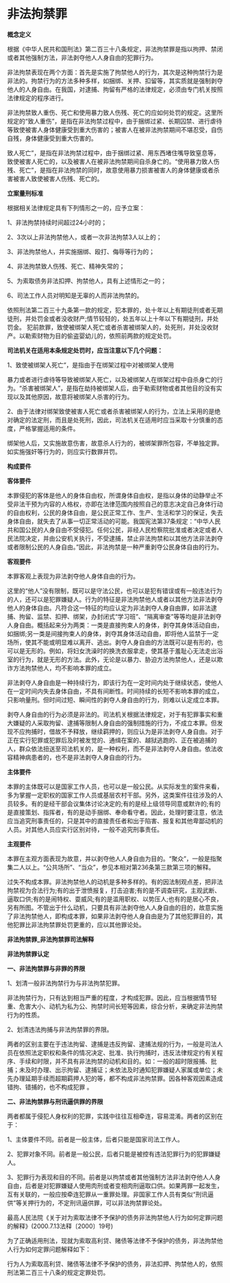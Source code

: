 # 非法拘禁罪

 
**概念定义**

根据《中华人民共和国刑法》第二百三十八条规定，非法拘禁罪是指以拘押、禁闭或者其他强制方法，非法剥夺他人人身自由的犯罪行为。

非法拘禁表现在两个方面：首先是实施了拘禁他人的行为，其次是这种拘禁行为是非法的。拘禁行为的方法多种多样，如捆绑、关押、扣留等，其实质就是强制剥夺他人的人身自由。在我国，对逮捕、拘留有严格的法律规定，必须由专门机关按照法律规定的程序进行。

非法拘禁致人重伤、死亡和使用暴力致人伤残、死亡的应如何处罚的规定。这里所规定的“致人重伤”，是指在非法拘禁过程中，由于捆绑过紧、长期囚禁、进行虐待等致使被害人身体健康受到重大伤害的；被害人在被非法拘禁期间不堪忍受，自伤自残，身体健康受到重大伤害的。

致人死亡”，是指在非法拘禁过程中，由于捆绑过紧、用东西堵住嘴导致窒息等，致使被害人死亡的，以及被害人在被非法拘禁期间自杀身亡的。“使用暴力致人伤残、死亡”，是指在非法拘禁的同时，故意使用暴力损害被害人的身体健康或者杀害被害人致使被害人伤残、死亡的。

**立案量刑标准**

根据相关法律规定具有下列情形之一的，应予立案：

1、非法拘禁持续时间超过24小时的；

2、3次以上非法拘禁他人，或者一次非法拘禁3人以上的；

3、非法拘禁他人，并实施捆绑、殴打、侮辱等行为的；

4、非法拘禁致人伤残、死亡、精神失常的；

5、为索取债务非法扣押、拘禁他人，具有上述情形之一的；

6、司法工作人员对明知是无辜的人而非法拘禁的。

依照刑法第二百三十九条第一款的规定，犯本罪的，处十年以上有期徒刑或者无期徒刑，并处罚金或者没收财产;情节较轻的，处五年以上十年以下有期徒刑，并处罚金。 犯前款罪，致使被绑架人死亡或者杀害被绑架人的，处死刑，并处没收财产。以勒索财物为目的偷盗婴幼儿的，依照前两款的规定处罚。

**司法机关在适用本条规定处罚时，应当注意以下几个问题：**

1、致使被绑架人死亡”，是指由于在绑架过程中对被绑架人使用

暴力或者进行虐待等导致被绑架人死亡，以及被绑架人在绑架过程中自杀身亡的行为。“杀害被绑架人”，是指在劫持被绑架人后，由于勒索财物或者其他目的没有实现以及其他原因，故意将被绑架人杀害的行为。

2、由于法律对绑架致使被害人死亡或者杀害被绑架人的行为，立法上采用的是绝对确定的法定刑，而且是处死刑，因此，司法机关在适用时应当采取十分慎重的态度，严格掌握适用的条件。

绑架他人后，又实施故意伤害，故意杀人行为的，被绑架罪所包容，不单独定罪。如实施强奸等行为的，则应实行数罪并罚。

**构成要件**

**客体要件**

本罪侵犯的客体是他人的身体自由权，所谓身体自由权，是指以身体的动静举止不受非法干预为内容的人格权，亦即在法律范围内按照自己的意志决定自己身体行动的自由权利，公民的身体自由，是公民正常工作、生产、生活和学习的保证，失去身体自由，就失去了从事一切正常活动的可能。我国宪法第37条规定：“中华人民共和国公民的人身自由不受侵犯。任何公民，非经人民检察院批准或者决定或者人民法院决定，并由公安机关执行，不受逮捕，禁止非法拘禁和以其他方法非法剥夺或者限制公民的人身自由。”因此，非法拘禁是一种严重剥夺公民身体自由的行为。

**客观要件** 

本罪客观上表现为非法剥夺他人身体自由的行为。

这里的“他人”没有限制，既可以是守法公民，也可以是犯有错误或有一般违法行为的人，还可以是犯罪嫌疑人。行为的特征是非法拘禁他人或者以其他方法非法剥夺他人的身体自由。凡符合这一特征的均应认定为非法剥夺人身自由罪，如非法逮捕、拘留、监禁、扣押、绑架，办封闭式“学习班”、“隔离审查”等等均是非法剥夺人身自由。概括起来分为两类：一类是直接拘束人的身体，剥夺其身体活动自由，如捆绑;另一类是间接拘束人的身体，剥夺其身体活动自曲，即将他人监禁于一定场所，使其不能或明显难以离开、逃出。剥夺人身自由的方法既可以是有形的，也可以是无形的。例如，将妇女洗澡时的换洗衣服拿走，使其基于羞耻心无法走出浴室的行为，就是无形的方法。此外，无论是以暴力、胁迫方法拘禁他人，还是以欺诈方法拘禁他人，均不影响本罪的成立。

非法剥夺人身自由是一种持续行为，即该行为在一定时间内处于继续状态，使他人在一定时间内失去身体自由，不具有间断性。时间持续的长短不影响本罪的成立，只影响量刑。但时间过短、瞬间性的剥夺人身自由的行为，则难以认定成立本罪。

剥夺人身自由的行为必须是非法的。司法机关根据法律规定，对于有犯罪事实和重大嫌疑的人采取拘留、逮捕等限制人身自由的强制措施的行为，不成立本罪。但发现不应拘捕时，借故不予释放，继续羁押的，则应认为是非法剥夺人身自由。对于正在实行犯罪或犯罪后及时被发觉的、通缉在案的、越狱逃跑的、正在被追捕的人，群众依法扭送至司法机关的，是一种权利，而不是非法剥夺人身自由。依法收容精神病患者的，也不是非法剥夺人身自由的行为。

**主体要件**

本罪的主体既可以是国家工作人员，也可以是一般公民。从实际发生的案件来看，多为掌握一定职权的国家工作人员或基层农村干部。另外，这类案件往往涉及的人员较多。有的是经干部会议集体讨论决定的;有的是经上级领导同意或默许的;有的是直接策划、指挥者，有的是动手捆绑、奉命看守者。因此，处理时要注意，依法应当追究刑事责任的，只是其中的直接责任者和出于陷害、报复和其他卑鄙动机的人员。对其他人员应实行区别对待，一般不追究刑事责任。

**主观要件**

本罪在主观方面表现为故意，并以剥夺他人人身自由为目的。“聚众”，一般是指聚集二人以上。“公共场所”、“当众”，参见本相对第236条第三款第三项的解释。

过失不构成本罪。非法拘禁他人的动机是多种多样的。有的因法制观点差，把非法拘禁视为合法行为;有的出于泄愤报复，打击迫害;有的是不调查研究，主观武断、逼取口供;有的是闹特权、耍威风;有的是滥用职权、以势压人;也有的是居心不良，另有所图。不管出于什么动机，只要具有非法剥夺他人人身自由的目的，故意实施了非法拘禁他人，即构成本罪，如果非法剥夺他人身自由是为了其他犯罪目的，其他犯罪比非法拘禁罪处罚更重的，应以其他罪论处。

**非法拘禁罪\_非法拘禁罪司法解释**

**非法拘禁罪认定**

**一、非法拘禁罪与非罪的界限**

1、划清一般非法拘禁行为与非法拘禁犯罪。

非法拘禁行为，只有达到相当严重的程度，才构成犯罪。因此，应当根据情节轻重、危害大小、动机为私为公、拘禁时间长短等因素，综合分析，来确定非法拘禁行为的性质。

2、划清违法拘捕与非法拘禁罪的界限。

两者的区别主要在于违法拘留、逮捕是违反拘留、逮捕法规的行为，一般是司法人员在依照法定职权和条件的情况决定、批准、执行拘捕时，违反法律规定约有关程序、手续和时限，并不具有非法拘禁的动机和目的。如：一般的超时限报捕、批捕；未及时办理、出示拘留、逮捕证；未依法及时通知犯罪嫌疑人家属或单位；未先办理延期手续而超期羁押人犯的等，都不构成非法拘禁罪。因各种客观因素造成错拘、错捕的，也不构成犯罪 。

**二、非法拘禁罪与刑讯逼供罪的界限**

两者都属于侵犯人身权利的犯罪，实践中往往互相牵连，容易混淆。两者的区别在于：

1、主体要件不同。前者是一般主体，后者只能是国家司法工作人。

2、犯罪对象不同。前者是一般公民，后者只能是被控有违法犯罪行为的犯罪嫌疑人。

3、犯罪行为表现和目的不同。前者是以拘禁或者其他强制方法非法剥夺他人人身自由，后者是对犯罪嫌疑人使用肉刑或者变相肉刑逼取口供。如果两罪一起发生，互有关联的，一般应按牵连犯罪从一重罪处理。非国家工作人员有类似“刑讯逼供”等关押行为的，不定刑讯逼供罪，可以非法拘禁罪论处。 

最高人民法院《关于对为索取法律不予保护的债务非法拘禁他人行为如何定罪问题的解释》(2000.7.13法释〔2000〕19号)

为了正确适用刑法，现就为索取高利贷、赌债等法律不予保护的债务，非法拘禁他人行为如何定罪问题解释如下：

行为人为索取高利贷、赌债等法律不予保护的债务，非法扣押、拘禁他人的，依照刑法第二百三十八条的规定定罪处罚。

